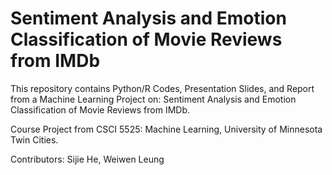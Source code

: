 # Sentiment Analysis and Emotion Classification of Movie Reviews from IMDb

This repository contains Python/R Codes, Presentation Slides, and Report from a Machine Learning Project on: Sentiment Analysis and Emotion Classification of Movie Reviews from IMDb. 

Course Project from CSCI 5525: Machine Learning, University of Minnesota Twin Cities.

Contributors: Sijie He, Weiwen Leung


